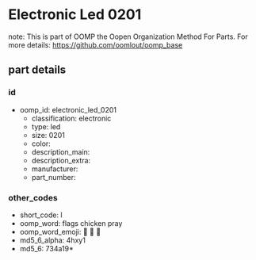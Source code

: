 # Electronic Led 0201  

note: This is part of OOMP the Oopen Organization Method For Parts. For more details: https://github.com/oomlout/oomp_base

##  part details





### id
* oomp_id: electronic_led_0201
  * classification: electronic
  * type: led
  * size: 0201
  * color: 
  * description_main: 
  * description_extra: 
  * manufacturer: 
  * part_number: 

### other_codes
* short_code: l
* oomp_word: flags chicken pray
* oomp_word_emoji: :flags: :chicken: :pray:
* md5_6_alpha: 4hxy1
* md5_6: 734a19* 